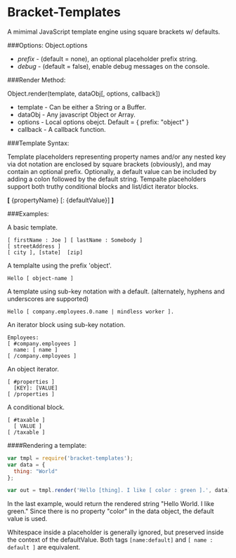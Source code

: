 Bracket-Templates
=================

A mimimal JavaScript template engine using square brackets w/ defaults.   


###Options:
Object.options 
* *prefix* - (default = none), an optional placeholder prefix string.
* *debug* - (default = false), enable debug messages on the console.


###Render Method:

Object.render(template, dataObj[, options, callback])

 * template - Can be either a String or a Buffer.
 * dataObj - Any javascript Object or Array.
 * options - Local options obejct. Default = { prefix: "object" }
 * callback - A callback function.


###Template Syntax:

Template placeholders representing property names and/or any nested key via dot notation are enclosed by square brackets (obviously), and may contain an optional prefix. Optionally, a default value can be included by adding a colon followed by the default string.  Tempalte placeholders support both truthy conditional blocks and list/dict iterator blocks.   

**[** {propertyName} [: {defaultValue}] **]**


###Examples:

A basic template.
```text
[ firstName : Joe ] [ lastName : Somebody ]
[ streetAddress ]
[ city ], [state]  [zip]
```

A templalte using the prefix 'object'.
```text
Hello [ object-name ]
```

A template using sub-key notation with a default. (alternately, hyphens and underscores are supported)
```
Hello [ company.employees.0.name | mindless worker ].
```

An iterator block using sub-key notation.
```
Employees: 
[ #company.employees ]
  name: [ name ]
[ /company.employees ]
```

An object iterator.
```
[ #properties ]
  [KEY]: [VALUE]
[ /properties ]
```

A conditional block.
```
[ #taxable ]
  [ VALUE ]
[ /taxable ]
```

####Rendering a template:

```javascript
var tmpl = require('bracket-templates');
var data = {
  thing: "World"
};

var out = tmpl.render('Hello [thing]. I like [ color : green ].', data);
```

In the last example, would return the rendered string "Hello World. I like green."  Since there is no property "color" in the data object, the default value is used.

Whitespace inside a placeholder is generally ignored, but preserved inside the context of the defaultValue.  Both tags
`[name:default]` and `[ name : default ]` are equivalent.


